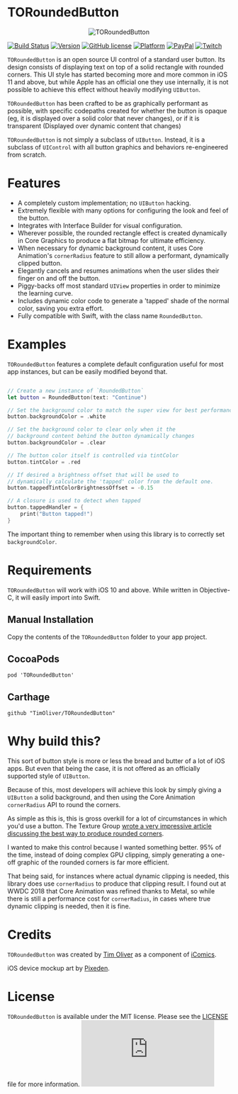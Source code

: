 # TORoundedButton

<p align="center">
	<img src="https://raw.githubusercontent.com/TimOliver/TORoundedButton/master/screenshot.jpg" alt="TORoundedButton" />
</p>

[![Build Status](https://badge.buildkite.com/5a6554b48a4200ec601178fb1a6d9927a5eec3b94c49fd73fb.svg)](https://buildkite.com/xd-ci/toroundedbutton-run-ci)
[![Version](https://img.shields.io/cocoapods/v/TORoundedButton.svg?style=flat)](http://cocoadocs.org/docsets/TORoundedButton)
[![GitHub license](https://img.shields.io/badge/license-MIT-blue.svg)](https://raw.githubusercontent.com/TimOliver/TORoundedButton/master/LICENSE)
[![Platform](https://img.shields.io/cocoapods/p/TORoundedButton.svg?style=flat)](http://cocoadocs.org/docsets/TORoundedButton)
[![PayPal](https://img.shields.io/badge/paypal-donate-blue.svg)](https://www.paypal.com/cgi-bin/webscr?cmd=_s-xclick&hosted_button_id=M4RKULAVKV7K8)
[![Twitch](https://img.shields.io/badge/twitch-timXD-6441a5.svg)](http://twitch.tv/timXD)

`TORoundedButton` is an open source UI control of a standard user button. Its design consists of displaying text on top of a solid rectangle with rounded corners. This UI style has started becoming more and more common in iOS 11 and above, but while Apple has an official one they use internally, it is not possible to achieve this effect without heavily modifying `UIButton`.

`TORoundedButton` has been crafted to be as graphically performant as possible, with specific codepaths created for whether the button is opaque (eg, it is displayed over a solid color that never changes), or if it is transparent (Displayed over dynamic content that changes)

`TORoundedButton` is not simply a subclass of `UIButton`. Instead, it is a subclass of `UIControl` with all button graphics and behaviors re-engineered from scratch.

# Features

* A completely custom implementation; no `UIButton` hacking.
* Extremely flexible with many options for configuring the look and feel of the button.
* Integrates with Interface Builder for visual configuration.
* Wherever possible, the rounded rectangle effect is created dynamically in Core Graphics to produce a flat bitmap for ultimate efficiency.
* When necessary for dynamic background content, it uses Core Animation's `cornerRadius` feature to still allow a performant, dynamically clipped button.
* Elegantly cancels and resumes animations when the user slides their finger on and off the button.
* Piggy-backs off most standard `UIView` properties in order to minimize the learning curve.
* Includes dynamic color code to generate a 'tapped' shade of the normal color, saving you extra effort.
* Fully compatible with Swift, with the class name `RoundedButton`.

# Examples

`TORoundedButton` features a complete default configuration useful for most app instances, but can be easily modified beyond that.

```swift

// Create a new instance of `RoundedButton`
let button = RoundedButton(text: "Continue")

// Set the background color to match the super view for best performance
button.backgroundColor = .white

// Set the background color to clear only when it the 
// background content behind the button dynamically changes
button.backgroundColor = .clear

// The button color itself is controlled via tintColor
button.tintColor = .red

// If desired a brightness offset that will be used to 
// dynamically calculate the 'tapped' color from the default one.
button.tappedTintColorBrightnessOffset = -0.15

// A closure is used to detect when tapped
button.tappedHandler = {
	print("Button tapped!")
}

```

The important thing to remember when using this library is to correctly set `backgroundColor`. 


# Requirements

`TORoundedButton` will work with iOS 10 and above. While written in Objective-C, it will easily import into Swift.

## Manual Installation

Copy the contents of the `TORoundedButton` folder to your app project.

## CocoaPods

```
pod 'TORoundedButton'
```

## Carthage

```
github "TimOliver/TORoundedButton"
```

# Why build this?

This sort of button style is more or less the bread and butter of a lot of iOS apps. But even that being the case, it is not offered as an officially supported style of `UIButton`.

Because of this, most developers will achieve this look by simply giving a `UIButton` a solid background, and then using the Core Animation `cornerRadius` API to round the corners. 

As simple as this is, this is gross overkill for a lot of circumstances in which you'd use a button. The Texture Group [wrote a very impressive article discussing the best way to produce rounded corners](https://texturegroup.org/docs/corner-rounding.html).

I wanted to make this control because I wanted something better. 95% of the time, instead of doing complex GPU clipping, simply generating a one-off graphic of the rounded corners is far more efficient.

That being said, for instances where actual dynamic clipping is needed, this library does use `cornerRadius` to produce that clipping result. I found out at WWDC 2018 that Core Animation was refined thanks to Metal, so while there is still a performance cost for `cornerRadius`, in cases where true dynamic clipping is needed, then it is fine.

# Credits

`TORoundedButton` was created by [Tim Oliver](http://twitter.com/TimOliverAU) as a component of [iComics](http://icomics.co).

iOS device mockup art by [Pixeden](http://pixeden.com).

# License

`TORoundedButton` is available under the MIT license. Please see the [LICENSE](LICENSE) file for more information. ![analytics](https://ga-beacon.appspot.com/UA-5643664-16/TORoundedButton/README.md?pixel)
